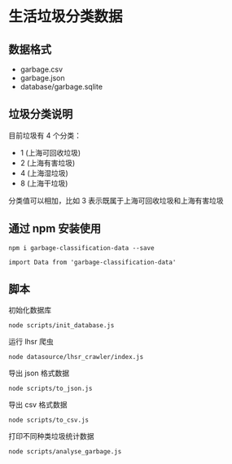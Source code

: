 # 生活垃圾分类数据

## 数据格式

- garbage.csv
- garbage.json
- database/garbage.sqlite

## 垃圾分类说明

目前垃圾有 4 个分类：

- 1 (上海可回收垃圾)
- 2 (上海有害垃圾)
- 4 (上海湿垃圾)
- 8 (上海干垃圾)

分类值可以相加，比如 3 表示既属于上海可回收垃圾和上海有害垃圾

## 通过 npm 安装使用

```
npm i garbage-classification-data --save
```

```
import Data from 'garbage-classification-data'
```

## 脚本

初始化数据库

```
node scripts/init_database.js
```

运行 lhsr 爬虫

```
node datasource/lhsr_crawler/index.js
```

导出 json 格式数据

```
node scripts/to_json.js
```

导出 csv 格式数据

```
node scripts/to_csv.js
```

打印不同种类垃圾统计数据

```
node scripts/analyse_garbage.js
```
